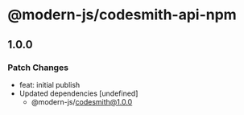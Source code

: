 # @modern-js/codesmith-api-npm

## 1.0.0
### Patch Changes

- feat: initial publish
- Updated dependencies [undefined]
  - @modern-js/codesmith@1.0.0
